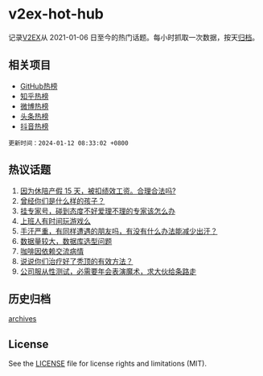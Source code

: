 # v2ex-hot-hub

 记录[V2EX](https://www.v2ex.com/)从 2021-01-06 日至今的热门话题。每小时抓取一次数据，按天[归档](archives)。
 
 ## 相关项目

- [GitHub热榜](https://github.com/snaildev/github-hot-hub)
- [知乎热榜](https://github.com/snaildev/zhihu-hot-hub)
- [微博热榜](https://github.com/snaildev/weibo-hot-hub)
- [头条热榜](https://github.com/snaildev/toutiao-hot-hub)
- [抖音热榜](https://github.com/snaildev/douyin-hot-hub)


 `更新时间：2024-01-12 08:33:02 +0800`

## 热议话题

1. [因为休陪产假 15 天，被扣绩效工资。合理合法吗?](https://www.v2ex.com/t/1007682)
1. [曾经你们是什么样的孩子？](https://www.v2ex.com/t/1007701)
1. [挂专家号，碰到态度不好爱理不理的专家该怎么办](https://www.v2ex.com/t/1007712)
1. [上班人有时间玩游戏么](https://www.v2ex.com/t/1007711)
1. [手汗严重，有同样遭遇的朋友吗，有没有什么办法能减少出汗？](https://www.v2ex.com/t/1007793)
1. [数据量较大，数据库选型问题](https://www.v2ex.com/t/1007852)
1. [咖啡因依赖交流病情](https://www.v2ex.com/t/1007726)
1. [说说你们治疗好了秃顶的有效方法？](https://www.v2ex.com/t/1007681)
1. [公司服从性测试，必需要年会表演魔术，求大伙给条路走](https://www.v2ex.com/t/1007865)

## 历史归档

[archives](archives)

## License

See the [LICENSE](LICENSE) file for license rights and limitations (MIT).
